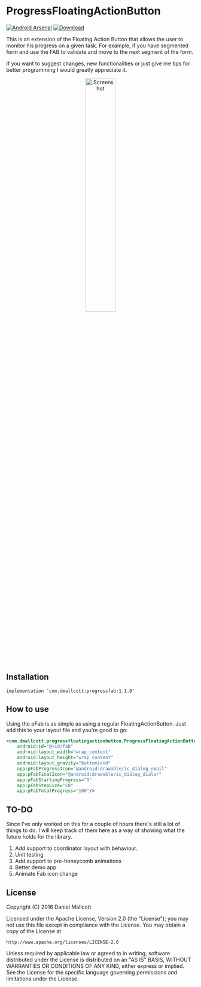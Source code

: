 # ProgressFloatingActionButton 
[![Android Arsenal](https://img.shields.io/badge/Android%20Arsenal-ProgressFloatingActionButton-green.svg?style=true)](https://android-arsenal.com/details/1/3075)
[ ![Download](https://api.bintray.com/packages/dmallcott/maven/ProgressFloatingActionButton/images/download.svg) ](https://bintray.com/dmallcott/maven/ProgressFloatingActionButton/_latestVersion)

This is an extension of the Floating Action Button that allows the user to monitor his progress on a given task. For example, if you have segmented form and use the FAB to validate and move to the next segment of the form. 

If you want to suggest changes, new functionalities or just give me tips for better programming I would greatly appreciate it.

<p align="center">
    <img src="media/screenshot.png" alt="Screenshot" width="40%"/>
</p>

## Installation
```
implementation 'com.dmallcott:progressfab:1.1.0'
```

## How to use
Using the pFab is as simple as using a regular FloatingActionButton. Just add this to your layout file and you're good to go:

```xml
<com.dmallcott.progressfloatingactionbutton.ProgressFloatingActionButton
    android:id="@+id/fab"
    android:layout_width="wrap_content"
    android:layout_height="wrap_content"
    android:layout_gravity="bottom|end"
    app:pFabProgressIcon="@android:drawable/ic_dialog_email"
    app:pFabFinalIcon="@android:drawable/ic_dialog_dialer"
    app:pFabStartingProgress="0"
    app:pFabStepSize="50"
    app:pFabTotalProgress="100"/>
```

## TO-DO
Since I've only worked on this for a couple of hours there's still a lot of things to do. I will keep track of them here as a way of showing what the future holds for the library.

<ol>
<li>Add support to coordinator layout with behaviour.</li>
<li>Unit testing</li>
<li>Add support to pre-honeycomb animations</li>
<li>Better demo app</li>
<li>Animate Fab icon change</li>
</ol>

## License
Copyright (C) 2016 Daniel Mallcott

Licensed under the Apache License, Version 2.0 (the "License");
you may not use this file except in compliance with the License.
You may obtain a copy of the License at
 
    http://www.apache.org/licenses/LICENSE-2.0
 
Unless required by applicable law or agreed to in writing, software
distributed under the License is distributed on an "AS IS" BASIS,
WITHOUT WARRANTIES OR CONDITIONS OF ANY KIND, either express or implied.
See the License for the specific language governing permissions and
limitations under the License.